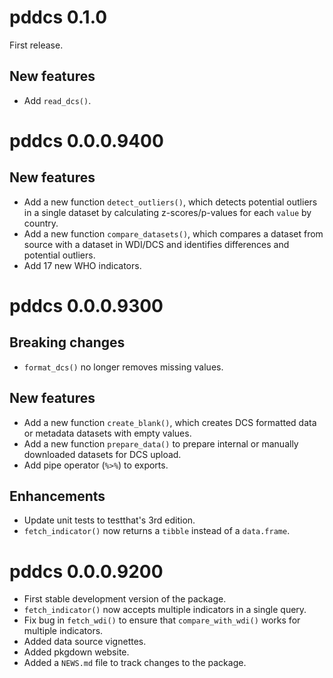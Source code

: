 # pddcs 0.1.0

First release.
## New features

* Add `read_dcs()`. 
# pddcs 0.0.0.9400

## New features

* Add a new function `detect_outliers()`, which detects potential outliers in a single dataset by calculating z-scores/p-values for each `value` by country.
* Add a new function `compare_datasets()`, which compares a dataset from source with a dataset in WDI/DCS and identifies differences and potential outliers.
* Add 17 new WHO indicators.

# pddcs 0.0.0.9300

## Breaking changes

* `format_dcs()` no longer removes missing values.

## New features

* Add a new function `create_blank()`, which creates DCS formatted data or metadata datasets with empty values.
* Add a new function `prepare_data()` to prepare internal or manually downloaded datasets for DCS upload.
* Add pipe operator (`%>%`) to exports.

## Enhancements

* Update unit tests to testthat's 3rd edition.  
* `fetch_indicator()` now returns a `tibble` instead of a `data.frame`.  

# pddcs 0.0.0.9200

* First stable development version of the package.
* `fetch_indicator()` now accepts multiple indicators in a single query.
* Fix bug in `fetch_wdi()` to ensure that `compare_with_wdi()` works for multiple indicators.
* Added data source vignettes.
* Added pkgdown website.
* Added a `NEWS.md` file to track changes to the package.

